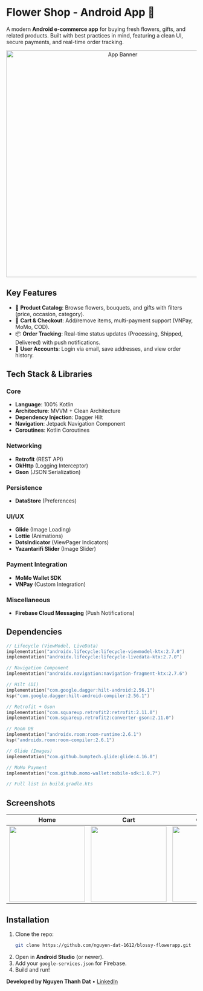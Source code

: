# **Flower Shop - Android App** 🌸  

A modern **Android e-commerce app** for buying fresh flowers, gifts, and related products. Built with best practices in mind, featuring a clean UI, secure payments, and real-time order tracking.  

<p align="center">
  <img src="demo_banner.jpg" alt="App Banner" width="600"/>
</p>  

## **Key Features**  
- 🌟 **Product Catalog**: Browse flowers, bouquets, and gifts with filters (price, occasion, category).  
- 🛒 **Cart & Checkout**: Add/remove items, multi-payment support (VNPay, MoMo, COD).  
- 📦 **Order Tracking**: Real-time status updates (Processing, Shipped, Delivered) with push notifications.  
- 🔐 **User Accounts**: Login via email, save addresses, and view order history.  

## **Tech Stack & Libraries**  
### **Core**  
- **Language**: 100% Kotlin  
- **Architecture**: MVVM + Clean Architecture  
- **Dependency Injection**: Dagger Hilt  
- **Navigation**: Jetpack Navigation Component  
- **Coroutines**: Kotlin Coroutines  

### **Networking**  
- **Retrofit** (REST API)  
- **OkHttp** (Logging Interceptor)  
- **Gson** (JSON Serialization)  

### **Persistence**   
- **DataStore** (Preferences)  

### **UI/UX**  
- **Glide** (Image Loading)  
- **Lottie** (Animations)  
- **DotsIndicator** (ViewPager Indicators)  
- **Yazantarifi Slider** (Image Slider)  

### **Payment Integration**  
- **MoMo Wallet SDK**  
- **VNPay** (Custom Integration)  

### **Miscellaneous**  
- **Firebase Cloud Messaging** (Push Notifications)  

## **Dependencies**  
```kotlin
// Lifecycle (ViewModel, LiveData)
implementation("androidx.lifecycle:lifecycle-viewmodel-ktx:2.7.0")
implementation("androidx.lifecycle:lifecycle-livedata-ktx:2.7.0")

// Navigation Component  
implementation("androidx.navigation:navigation-fragment-ktx:2.7.6")  

// Hilt (DI)  
implementation("com.google.dagger:hilt-android:2.56.1")  
ksp("com.google.dagger:hilt-android-compiler:2.56.1")  

// Retrofit + Gson  
implementation("com.squareup.retrofit2:retrofit:2.11.0")  
implementation("com.squareup.retrofit2:converter-gson:2.11.0")  

// Room DB  
implementation("androidx.room:room-runtime:2.6.1")  
ksp("androidx.room:room-compiler:2.6.1")  

// Glide (Images)  
implementation("com.github.bumptech.glide:glide:4.16.0")  

// MoMo Payment  
implementation("com.github.momo-wallet:mobile-sdk:1.0.7")  

// Full list in build.gradle.kts  
```

## **Screenshots**  
| Home | Cart | Checkout |  
|------|------|----------|  
| <img src="screenshots/home.jpg" width="200"> | <img src="screenshots/cart.jpg" width="200"> | <img src="screenshots/checkout.jpg" width="200"> |  

## **Installation**  
1. Clone the repo:  
   ```bash  
   git clone https://github.com/nguyen-dat-1612/blossy-flowerapp.git
   ```  
2. Open in **Android Studio** (or newer).  
3. Add your `google-services.json` for Firebase.  
4. Build and run!  

**Developed by Nguyen Thanh Dat** • [LinkedIn](www.linkedin.com/in/dat-nguyen-thanh-9b6303301) 
